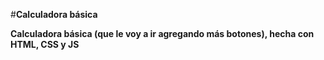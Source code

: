 #**Calculadora básica**

__Calculadora básica (que le voy a ir agregando más botones), hecha con HTML, CSS y JS__
